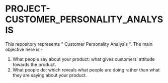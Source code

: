 # PROJECT-CUSTOMER_PERSONALITY_ANALYSIS
This repository represents " Customer Personality Analysis ".
The main objective here is -
1. What people say about your product: what gives customers’ attitude towards the
product.
2. What people do: which reveals what people are doing rather than what they are
saying about your product.
